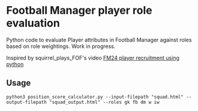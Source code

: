 # Football Manager player role evaluation
Python code to evaluate Player attributes in Football Manager against roles based on role weightings. Work in progress.

Inspired by squirrel_plays_FOF's video [FM24 player recruitment using python](https://www.youtube.com/watch?v=hnAuOakqR90)

## Usage
```
python3 position_score_calculator.py --input-filepath "squad.html" --output-filepath "squad_output.html" --roles gk fb dm w iw
```